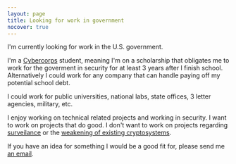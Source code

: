 ```yaml
---
layout: page
title: Looking for work in government
nocover: true
---
```


I'm currently looking for work in the U.S. government.

I'm a [Cybercorps](https://www.nsf.gov/funding/pgm_summ.jsp?pims_id=504991) student,
meaning I'm on a scholarship that obligates me
to work for the goverment in security for at least 3 years after I finish school.  Alternatively
I could work for any company that can handle paying off my potential school debt.

I could work for public universities, national labs, state offices, 3 letter agencies, military, etc.

I enjoy working on technical related projects and working in security.  I want
to work on projects that do good.  I don't want to work on projects regarding
[surveilance](http://arstechnica.com/security/2015/12/unauthorized-code-in-juniper-firewalls-decrypts-encrypted-vpn-traffic/)
or the [weakening of existing cryptosystems](http://arstechnica.com/tech-policy/2016/02/judge-apple-must-help-fbi-unlock-san-bernardino-shooters-iphone/).

If you have an idea for something I would be a good fit for, please send me [an email](/resume.html).
